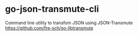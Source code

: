 # go-json-transmute-cli
Command line utility to transfom JSON using JSON-Transmute https://github.com/fre-sch/go-libtransmute
